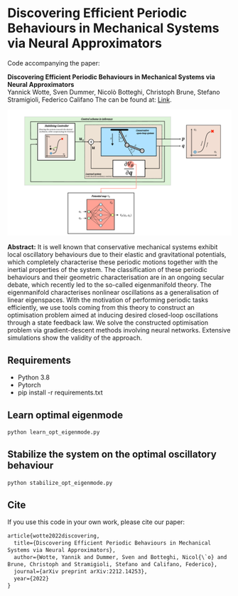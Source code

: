 # Discovering Efficient Periodic Behaviours in Mechanical Systems via Neural Approximators

Code accompanying the paper:

**Discovering Efficient Periodic Behaviours in Mechanical Systems via Neural Approximators**\
Yannick Wotte, Sven Dummer, Nicolò Botteghi, Christoph Brune, Stefano Stramigioli, Federico Califano
The can be found at: [Link](https://arxiv.org/pdf/2212.14253.pdf).

![alt text](Figure_1.png)

**Abstract:** 
It is well known that conservative mechanical systems exhibit local oscillatory behaviours due to their elastic and gravitational potentials, which completely characterise these periodic motions together with the inertial properties of the system. 
The classification of these periodic behaviours and their geometric characterisation are in an ongoing secular debate, which recently led to the so-called eigenmanifold theory. 
The eigenmanifold characterises nonlinear oscillations as a generalisation of linear eigenspaces. With the motivation of performing periodic tasks efficiently, we use tools coming from this theory to construct an optimisation problem aimed at inducing desired closed-loop oscillations through a state feedback law. 
We solve the constructed optimisation problem via gradient-descent methods involving neural networks. Extensive simulations show the validity of the approach.

## Requirements

* Python 3.8
* Pytorch 
* pip install -r requirements.txt

## Learn optimal eigenmode

```bash
python learn_opt_eigenmode.py 
```

## Stabilize the system on the optimal oscillatory behaviour

```bash
python stabilize_opt_eigenmode.py 

```

## Cite
If you use this code in your own work, please cite our paper:
```
article{wotte2022discovering,
  title={Discovering Efficient Periodic Behaviours in Mechanical Systems via Neural Approximators},
  author={Wotte, Yannik and Dummer, Sven and Botteghi, Nicol{\`o} and Brune, Christoph and Stramigioli, Stefano and Califano, Federico},
  journal={arXiv preprint arXiv:2212.14253},
  year={2022}
}

```